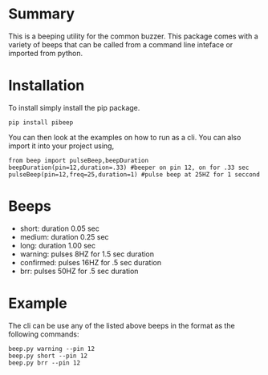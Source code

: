# Summary

This is a beeping utility for the common buzzer. This package comes with a variety of beeps that can be called from a command line inteface or imported from python.

# Installation

To install simply install the pip package.

    pip install pibeep
	
You can then look at the examples on how to run as a cli. You can also import it into your project using,

	from beep import pulseBeep,beepDuration
	beepDuration(pin=12,duration=.33) #beeper on pin 12, on for .33 sec
	pulseBeep(pin=12,freq=25,duration=1) #pulse beep at 25HZ for 1 seccond


# Beeps

 - short: duration 0.05 sec
 - medium: duration 0.25 sec
 - long: duration 1.00 sec
 - warning: pulses 8HZ for 1.5 sec duration
 - confirmed: pulses 16HZ for .5 sec duration
 - brr: pulses 50HZ for .5 sec duration
 
# Example

The cli can be use any of the listed above beeps in the format as the following commands:

    beep.py warning --pin 12
	beep.py short --pin 12
	beep.py brr --pin 12


